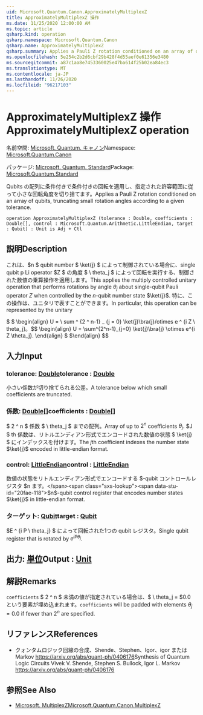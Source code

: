 ```yaml
---
uid: Microsoft.Quantum.Canon.ApproximatelyMultiplexZ
title: ApproximatelyMultiplexZ 操作
ms.date: 11/25/2020 12:00:00 AM
ms.topic: article
qsharp.kind: operation
qsharp.namespace: Microsoft.Quantum.Canon
qsharp.name: ApproximatelyMultiplexZ
qsharp.summary: Applies a Pauli Z rotation conditioned on an array of qubits, truncating small rotation angles according to a given tolerance.
ms.openlocfilehash: 5e254c2b2d6cbf29b428f4d55aef0e61356e3480
ms.sourcegitcommit: a87c1aa8e7453360025e47ba614f25b02ea84ec3
ms.translationtype: MT
ms.contentlocale: ja-JP
ms.lasthandoff: 11/26/2020
ms.locfileid: "96217103"
---
```

# <a name="approximatelymultiplexz-operation"></a><span data-ttu-id="20fae-102">ApproximatelyMultiplexZ 操作</span><span class="sxs-lookup"><span data-stu-id="20fae-102">ApproximatelyMultiplexZ operation</span></span>

<span data-ttu-id="20fae-103">名前空間: [Microsoft. Quantum. キャノン](xref:Microsoft.Quantum.Canon)</span><span class="sxs-lookup"><span data-stu-id="20fae-103">Namespace: [Microsoft.Quantum.Canon](xref:Microsoft.Quantum.Canon)</span></span>

<span data-ttu-id="20fae-104">パッケージ: [Microsoft. Quantum. Standard](https://nuget.org/packages/Microsoft.Quantum.Standard)</span><span class="sxs-lookup"><span data-stu-id="20fae-104">Package: [Microsoft.Quantum.Standard](https://nuget.org/packages/Microsoft.Quantum.Standard)</span></span>


<span data-ttu-id="20fae-105">Qubits の配列に条件付きで条件付きの回転を適用し、指定された許容範囲に従って小さな回転角度を切り捨てます。</span><span class="sxs-lookup"><span data-stu-id="20fae-105">Applies a Pauli Z rotation conditioned on an array of qubits, truncating small rotation angles according to a given tolerance.</span></span>

```qsharp
operation ApproximatelyMultiplexZ (tolerance : Double, coefficients : Double[], control : Microsoft.Quantum.Arithmetic.LittleEndian, target : Qubit) : Unit is Adj + Ctl
```


## <a name="description"></a><span data-ttu-id="20fae-106">説明</span><span class="sxs-lookup"><span data-stu-id="20fae-106">Description</span></span>

<span data-ttu-id="20fae-107">これは、$n $ qubit number $ \ket{j} $ によって制御されている場合に、single qubit p Li operator $Z $ の角度 $ \ theta_j $ によって回転を実行する、制御された数値の乗算操作を適用します。</span><span class="sxs-lookup"><span data-stu-id="20fae-107">This applies the multiply controlled unitary operation that performs rotations by angle $\theta_j$ about single-qubit Pauli operator $Z$ when controlled by the $n$-qubit number state $\ket{j}$.</span></span>
<span data-ttu-id="20fae-108">特に、この操作は、ユニタリで表すことができます。</span><span class="sxs-lookup"><span data-stu-id="20fae-108">In particular, this operation can be represented by the unitary</span></span>

<span data-ttu-id="20fae-109">$ $ \begin{align} U = \ sum ^ {2 ^ n-1} _ {j = 0} \ket{j}\bra{j}/otimes e ^ {i Z \ theta_j}。</span><span class="sxs-lookup"><span data-stu-id="20fae-109">$$ \begin{align} U = \sum^{2^n-1}_{j=0} \ket{j}\bra{j} \otimes e^{i Z \theta_j}.</span></span>
<span data-ttu-id="20fae-110">\end{align} $ $</span><span class="sxs-lookup"><span data-stu-id="20fae-110">\end{align} $$</span></span>

## <a name="input"></a><span data-ttu-id="20fae-111">入力</span><span class="sxs-lookup"><span data-stu-id="20fae-111">Input</span></span>

### <a name="tolerance--double"></a><span data-ttu-id="20fae-112">tolerance: [Double](xref:microsoft.quantum.lang-ref.double)</span><span class="sxs-lookup"><span data-stu-id="20fae-112">tolerance : [Double](xref:microsoft.quantum.lang-ref.double)</span></span>

<span data-ttu-id="20fae-113">小さい係数が切り捨てられる公差。</span><span class="sxs-lookup"><span data-stu-id="20fae-113">A tolerance below which small coefficients are truncated.</span></span>


### <a name="coefficients--double"></a><span data-ttu-id="20fae-114">係数: [Double](xref:microsoft.quantum.lang-ref.double)[]</span><span class="sxs-lookup"><span data-stu-id="20fae-114">coefficients : [Double](xref:microsoft.quantum.lang-ref.double)[]</span></span>

<span data-ttu-id="20fae-115">$ 2 ^ n $ 係数 $ \ theta_j $ までの配列。</span><span class="sxs-lookup"><span data-stu-id="20fae-115">Array of up to $2^n$ coefficients $\theta_j$.</span></span> <span data-ttu-id="20fae-116">$J $ th 係数は、リトルエンディアン形式でエンコードされた数値の状態 $ \ket{j} $ にインデックスを付けます。</span><span class="sxs-lookup"><span data-stu-id="20fae-116">The $j$th coefficient indexes the number state $\ket{j}$ encoded in little-endian format.</span></span>


### <a name="control--littleendian"></a><span data-ttu-id="20fae-117">control: [LittleEndian](xref:Microsoft.Quantum.Arithmetic.LittleEndian)</span><span class="sxs-lookup"><span data-stu-id="20fae-117">control : [LittleEndian](xref:Microsoft.Quantum.Arithmetic.LittleEndian)</span></span>

<span data-ttu-id="20fae-118">数値の状態をリトルエンディアン形式でエンコードする $-qubit コントロールレジスタ $n ます。</span><span class="sxs-lookup"><span data-stu-id="20fae-118">$n$-qubit control register that encodes number states $\ket{j}$ in little-endian format.</span></span>


### <a name="target--qubit"></a><span data-ttu-id="20fae-119">ターゲット: [Qubit](xref:microsoft.quantum.lang-ref.qubit)</span><span class="sxs-lookup"><span data-stu-id="20fae-119">target : [Qubit](xref:microsoft.quantum.lang-ref.qubit)</span></span>

<span data-ttu-id="20fae-120">$E ^ {i P \ theta_j} $ によって回転された1つの qubit レジスタ。</span><span class="sxs-lookup"><span data-stu-id="20fae-120">Single qubit register that is rotated by $e^{i P \theta_j}$.</span></span>



## <a name="output--unit"></a><span data-ttu-id="20fae-121">出力: [単位](xref:microsoft.quantum.lang-ref.unit)</span><span class="sxs-lookup"><span data-stu-id="20fae-121">Output : [Unit](xref:microsoft.quantum.lang-ref.unit)</span></span>



## <a name="remarks"></a><span data-ttu-id="20fae-122">解説</span><span class="sxs-lookup"><span data-stu-id="20fae-122">Remarks</span></span>

<span data-ttu-id="20fae-123">`coefficients` $ 2 ^ n $ 未満の値が指定されている場合は、$ \ theta_j = $0.0 という要素が埋め込まれます。</span><span class="sxs-lookup"><span data-stu-id="20fae-123">`coefficients` will be padded with elements $\theta_j = 0.0$ if fewer than $2^n$ are specified.</span></span>

## <a name="references"></a><span data-ttu-id="20fae-124">リファレンス</span><span class="sxs-lookup"><span data-stu-id="20fae-124">References</span></span>

- <span data-ttu-id="20fae-125">クォンタムロジック回線の合成、Shende、Stephen、Igor、igor または Markov https://arxiv.org/abs/quant-ph/0406176</span><span class="sxs-lookup"><span data-stu-id="20fae-125">Synthesis of Quantum Logic Circuits Vivek V. Shende, Stephen S. Bullock, Igor L. Markov https://arxiv.org/abs/quant-ph/0406176</span></span>

## <a name="see-also"></a><span data-ttu-id="20fae-126">参照</span><span class="sxs-lookup"><span data-stu-id="20fae-126">See Also</span></span>

- [<span data-ttu-id="20fae-127">Microsoft. MultiplexZ</span><span class="sxs-lookup"><span data-stu-id="20fae-127">Microsoft.Quantum.Canon.MultiplexZ</span></span>](xref:Microsoft.Quantum.Canon.MultiplexZ)